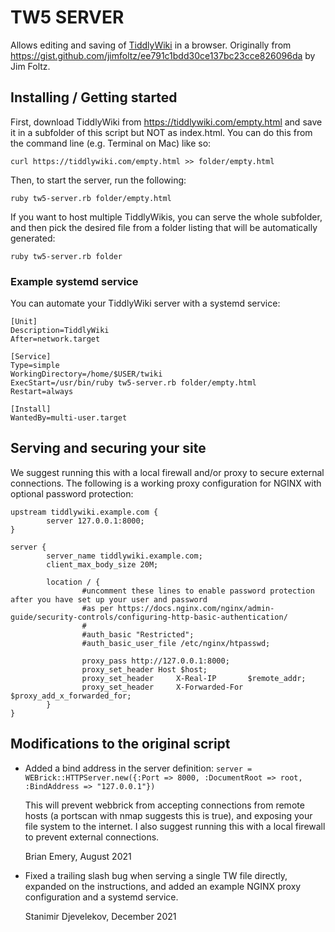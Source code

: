 # TW5 SERVER

Allows editing and saving of [TiddlyWiki](https://tiddlywiki.com) in a browser. Originally from https://gist.github.com/jimfoltz/ee791c1bdd30ce137bc23cce826096da by Jim Foltz.

## Installing / Getting started
First, download TiddlyWiki from https://tiddlywiki.com/empty.html and save it in a subfolder of this script but NOT as index.html. You can do this from the command line (e.g. Terminal on Mac) like so:

`curl https://tiddlywiki.com/empty.html >> folder/empty.html`

Then, to start the server, run the following:

`ruby tw5-server.rb folder/empty.html`

If you want to host multiple TiddlyWikis, you can serve the whole subfolder, and then pick the desired file from a folder listing that will be automatically generated:

`ruby tw5-server.rb folder`

### Example systemd service

You can automate your TiddlyWiki server with a systemd service:

```
[Unit]
Description=TiddlyWiki
After=network.target

[Service]
Type=simple
WorkingDirectory=/home/$USER/twiki
ExecStart=/usr/bin/ruby tw5-server.rb folder/empty.html
Restart=always

[Install]
WantedBy=multi-user.target
```

## Serving and securing your site
We suggest running this with a local firewall and/or proxy to secure external connections. The following is a working proxy configuration for NGINX with optional password protection:

```nginx
upstream tiddlywiki.example.com {
        server 127.0.0.1:8000;
}

server {
        server_name tiddlywiki.example.com;
        client_max_body_size 20M;

        location / {
                #uncomment these lines to enable password protection after you have set up your user and password
                #as per https://docs.nginx.com/nginx/admin-guide/security-controls/configuring-http-basic-authentication/
                #
                #auth_basic "Restricted";
                #auth_basic_user_file /etc/nginx/htpasswd;

                proxy_pass http://127.0.0.1:8000;
                proxy_set_header Host $host;
                proxy_set_header     X-Real-IP       $remote_addr;
                proxy_set_header     X-Forwarded-For $proxy_add_x_forwarded_for;
        }
}
```

## Modifications to the original script
* Added a bind address in the server definition:
  ```server = WEBrick::HTTPServer.new({:Port => 8000, :DocumentRoot => root, :BindAddress => "127.0.0.1"})```

  This will prevent webbrick from accepting connections from remote hosts (a portscan with nmap 
  suggests this is true), and exposing your file system to the internet. I also suggest running 
  this with a local firewall to prevent external connections.

  Brian Emery, August 2021

* Fixed a trailing slash bug when serving a single TW file directly, expanded on the instructions, and added an example NGINX proxy configuration and a systemd service.
  
  Stanimir Djevelekov, December 2021
